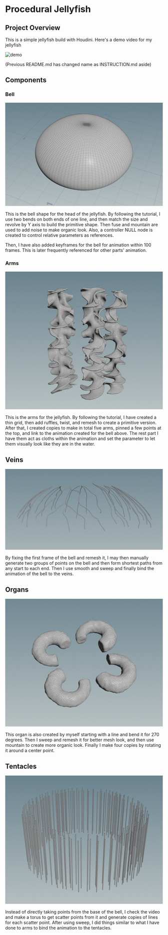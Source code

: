 # Procedural Jellyfish

## Project Overview

This is a simple jellyfish build with Houdini. Here's a demo video for my jellyfish

![demo](https://github.com/user-attachments/assets/09a305e9-903b-4daa-ae50-2a6223e85eef)

(Previous README.md has changed name as INSTRUCTION.md aside)

## Components

### Bell

![bell](./images/Bell.png)

This is the bell shape for the head of the jellyfish. By following the tutorial, I use two bends on both ends of one line, and then match the size and revolve by Y axis to build the primitive shape. Then fuse and mountain are used to add noise to make organic look. Also, a controller NULL node is created to control relative parameters as references.

Then, I have also added keyframes for the bell for animation within 100 frames. This is later frequently referenced for other parts' animation.

### Arms

![arms](./images/Arms.png)

This is the arms for the jellyfish. By following the tutorial, I have created a thin grid, then add ruffles, twist, and remesh to create a primitive version. After that, I created copies to make in total five arms, pinned a few points at the top, and link to the animation created for the bell above. The rest part I have them act as cloths within the animation and set the parameter to let them visually look like they are in the water.

## Veins

![veins](./images/Veins.png)

By fixing the first frame of the bell and remesh it, I may then manually generate two groups of points on the bell and then form shortest paths from any start to each end. Then I use smooth and sweep and finally bind the animation of the bell to the veins.

## Organs

![organs](./images/Organ.png)

This organ is also created by myself starting with a line and bend it for 270 degrees. Then I sweep and remesh it for better mesh look, and then use mountain to create more organic look. Finally I make four copies by rotating it around a center point.

## Tentacles

![tentacles](./images/Tentacles.png)

Instead of directly taking points from the base of the bell, I check the video and make a torus to get scatter points from it and generate copies of lines for each scatter point. After using sweep, I did things similar to what I have done to arms to bind the animation to the tentacles.